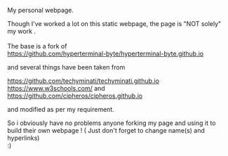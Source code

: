 My personal webpage.

Though I've worked a lot on this static webpage, the page is "NOT solely" my work .  
<br>
The base is a fork of  
https://github.com/hyperterminal-byte/hyperterminal-byte.github.io

and several things have been taken from  

https://github.com/techyminati/techyminati.github.io   
https://www.w3schools.com/ and  
https://github.com/cipheros/cipheros.github.io    

and modified as per my requirement.  

So i obviously have no problems anyone forking my page and using it to build their own webpage ! ( Just don't forget to change name(s) and hyperlinks)    
:)

